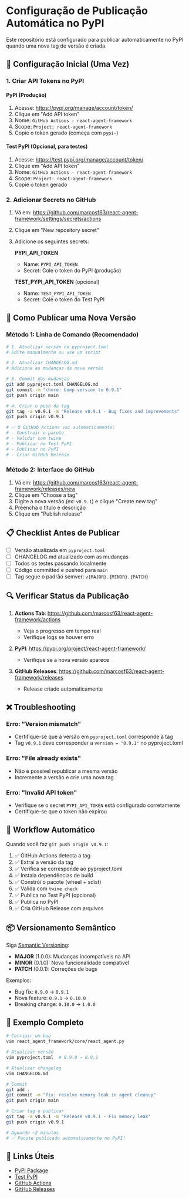 # Configuração de Publicação Automática no PyPI

Este repositório está configurado para publicar automaticamente no PyPI quando uma nova tag de versão é criada.

## 🔧 Configuração Inicial (Uma Vez)

### 1. Criar API Tokens no PyPI

#### PyPI (Produção)
1. Acesse: https://pypi.org/manage/account/token/
2. Clique em "Add API token"
3. Nome: `GitHub Actions - react-agent-framework`
4. Scope: `Project: react-agent-framework`
5. Copie o token gerado (começa com `pypi-`)

#### Test PyPI (Opcional, para testes)
1. Acesse: https://test.pypi.org/manage/account/token/
2. Clique em "Add API token"
3. Nome: `GitHub Actions - react-agent-framework`
4. Scope: `Project: react-agent-framework`
5. Copie o token gerado

### 2. Adicionar Secrets no GitHub

1. Vá em: https://github.com/marcosf63/react-agent-framework/settings/secrets/actions
2. Clique em "New repository secret"
3. Adicione os seguintes secrets:

   **PYPI_API_TOKEN**
   - Name: `PYPI_API_TOKEN`
   - Secret: Cole o token do PyPI (produção)

   **TEST_PYPI_API_TOKEN** (opcional)
   - Name: `TEST_PYPI_API_TOKEN`
   - Secret: Cole o token do Test PyPI

## 🚀 Como Publicar uma Nova Versão

### Método 1: Linha de Comando (Recomendado)

```bash
# 1. Atualizar versão no pyproject.toml
# Edite manualmente ou use um script

# 2. Atualizar CHANGELOG.md
# Adicione as mudanças da nova versão

# 3. Commit das mudanças
git add pyproject.toml CHANGELOG.md
git commit -m "chore: bump version to 0.9.1"
git push origin main

# 4. Criar e push da tag
git tag -a v0.9.1 -m "Release v0.9.1 - Bug fixes and improvements"
git push origin v0.9.1

# ✅ O GitHub Actions vai automaticamente:
# - Construir o pacote
# - Validar com twine
# - Publicar no Test PyPI
# - Publicar no PyPI
# - Criar GitHub Release
```

### Método 2: Interface do GitHub

1. Vá em: https://github.com/marcosf63/react-agent-framework/releases/new
2. Clique em "Choose a tag"
3. Digite a nova versão (ex: `v0.9.1`) e clique "Create new tag"
4. Preencha o título e descrição
5. Clique em "Publish release"

## 📋 Checklist Antes de Publicar

- [ ] Versão atualizada em `pyproject.toml`
- [ ] CHANGELOG.md atualizado com as mudanças
- [ ] Todos os testes passando localmente
- [ ] Código committed e pushed para `main`
- [ ] Tag segue o padrão semver: `v{MAJOR}.{MINOR}.{PATCH}`

## 🔍 Verificar Status da Publicação

1. **Actions Tab**: https://github.com/marcosf63/react-agent-framework/actions
   - Veja o progresso em tempo real
   - Verifique logs se houver erro

2. **PyPI**: https://pypi.org/project/react-agent-framework/
   - Verifique se a nova versão aparece

3. **GitHub Releases**: https://github.com/marcosf63/react-agent-framework/releases
   - Release criado automaticamente

## ❌ Troubleshooting

### Erro: "Version mismatch"
- Certifique-se que a versão em `pyproject.toml` corresponde à tag
- Tag `v0.9.1` deve corresponder a `version = "0.9.1"` no pyproject.toml

### Erro: "File already exists"
- Não é possível republicar a mesma versão
- Incremente a versão e crie uma nova tag

### Erro: "Invalid API token"
- Verifique se o secret `PYPI_API_TOKEN` está configurado corretamente
- Certifique-se que o token não expirou

## 🔄 Workflow Automático

Quando você faz `git push origin v0.9.1`:

1. ✅ GitHub Actions detecta a tag
2. ✅ Extrai a versão da tag
3. ✅ Verifica se corresponde ao pyproject.toml
4. ✅ Instala dependências de build
5. ✅ Constrói o pacote (wheel + sdist)
6. ✅ Valida com `twine check`
7. ✅ Publica no Test PyPI (opcional)
8. ✅ Publica no PyPI
9. ✅ Cria GitHub Release com arquivos

## 📦 Versionamento Semântico

Siga [Semantic Versioning](https://semver.org/):

- **MAJOR** (1.0.0): Mudanças incompatíveis na API
- **MINOR** (0.1.0): Nova funcionalidade compatível
- **PATCH** (0.0.1): Correções de bugs

Exemplos:
- Bug fix: `0.9.0` → `0.9.1`
- Nova feature: `0.9.1` → `0.10.0`
- Breaking change: `0.10.0` → `1.0.0`

## 🎯 Exemplo Completo

```bash
# Corrigir um bug
vim react_agent_framework/core/react_agent.py

# Atualizar versão
vim pyproject.toml  # 0.9.0 → 0.9.1

# Atualizar changelog
vim CHANGELOG.md

# Commit
git add .
git commit -m "fix: resolve memory leak in agent cleanup"
git push origin main

# Criar tag e publicar
git tag -a v0.9.1 -m "Release v0.9.1 - Fix memory leak"
git push origin v0.9.1

# Aguarde ~2 minutos
# ✅ Pacote publicado automaticamente no PyPI!
```

## 🔗 Links Úteis

- [PyPI Package](https://pypi.org/project/react-agent-framework/)
- [Test PyPI](https://test.pypi.org/project/react-agent-framework/)
- [GitHub Actions](https://github.com/marcosf63/react-agent-framework/actions)
- [GitHub Releases](https://github.com/marcosf63/react-agent-framework/releases)
